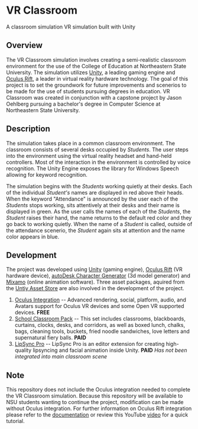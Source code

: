# VR Classroom
A classroom simulation VR simulation built with Unity

## Overview
The VR Classroom simulation involves creating a semi-realistic classroom environment for the use of the College of Education at Northeastern State University. The simulation utilizes [Unity](https://unity3d.com/), a leading gaming engine and [Oculus Rift](https://www.oculus.com/rift/), a leader in virtual reality hardware technology. The goal of this project is to set the groundwork for future improvements and scenerios to be made for the use of students pursuing degrees in education. VR Classroom was created in conjunction with a capstone project by Jason Oehlberg pursuing a bachelor's degree in Computer Science at Northeastern State University.

## Description
The simulation takes place in a common classroom environment. The classroom consists of several desks occupied by *Students*. The user steps into the environment using the virtual reality headset and hand-held controllers. Most of the interaction in the environment is controlled by voice recognition. The Unity Engine exposes the library for Windows Speech allowing for keyword recognition.

The simulation begins with the *Students* working quietly at their desks. Each of the individual *Student's* names are displayed in red above their heads. When the keyword "Attendance" is announced by the user each of the *Students* stops working, sits attentively at their desks and their name is displayed in green. As the user calls the names of each of the *Students*, the *Student* raises their hand, the name returns to the default red color and they go back to working quietly. When the name of a *Student* is called, outside of the attendance scenerio, the *Student* again sits at attention and the name color appears in blue.

## Development
The project was developed using [Unity](https://unity3d.com/) (gaming engine), [Oculus Rift](https://www.oculus.com/rift/) (VR hardware device), [autoDesk Character Generator](https://charactergenerator.autodesk.com/) (3d model generator) and [Mixamo](https://www.mixamo.com/) (online animation software). 
Three asset packages, aquired from the [Untiy Asset Store](https://assetstore.unity.com/) are also involved in the development of the project.
1. [Oculus Integration](https://assetstore.unity.com/packages/tools/integration/oculus-integration-82022) -- Advanced rendering, social, platform, audio, and Avatars support for Oculus VR devices and some Open VR supported devices. **FREE**
2. [School Classroom Pack](https://assetstore.unity.com/packages/3d/props/interior/school-classroom-pack-116794) -- This set includes classrooms, blackboards, curtains, clocks, desks, and corridors, as well as boxed lunch, chalks, bags, cleaning tools, buckets, fried noodle sandwiches, love letters and supernatural fiery balls. **PAID** 
3. [LipSync Pro](https://assetstore.unity.com/packages/tools/animation/lipsync-pro-32117) -- LipSync Pro is an editor extension for creating high-quality lipsyncing and facial animation inside Unity. **PAID**
    *Has not been integrated into main classroom scene*
## Note
This repository does not include the Oculus integration needed to complete the VR Classroom simulation. Because this repository will be available to NSU students wanting to continue the project, modification can be made without Oculus integration. For further information on Oculus Rift integration please refer to the [documentation](https://developer.oculus.com/documentation/) or review this YouTube [video](https://www.youtube.com/watch?v=sxvKGVDmYfY) for a quick tutorial.
